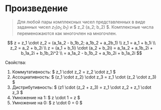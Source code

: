 # Произведение

> Для любой пары комплексных чисел представленных в виде заданных чисел $z_1(a_1; b_1)$ и
> $ z_2 (a_2; b_2) $. Комплексные числа переменожаются как многочлен на многочлен.

$$ 
z = z_1 \cdot z_2 = (a_1a_2 - b_1b_2; a_1b_2 + a_2b_1) \\
z_1 = a_1 + b_1i \\
z_2 = a_2 + b_2i \\
z = (a_1 + b_1i) \cdot (a_2 + b_2i) = a_1a_2 + a_1b_2i + b_1a_2i + b_1b_2i^2 \\
= a_1a_2 - b_1b_2 + a_1b_2i + b_1a_2i 
$$

Свойства:

1. Коммутативность: $ z_1 \cdot z_2 = z_2 \cdot z_1 $
2. Ассоциативность: $ (z_1 \cdot z_2) \cdot z_3 = z_1 \cdot (z_2 \cdot z_3) $
3. Дистрибутивность: $ (z1 \cdot (z_2 + z_3) = z_1 \cdot z_2 + z_1 \cdot z_3 $
4. Умножение на 1: $ z \cdot 1 = z $
5. Умножение на 0: $ z \cdot 0 = 0 $


